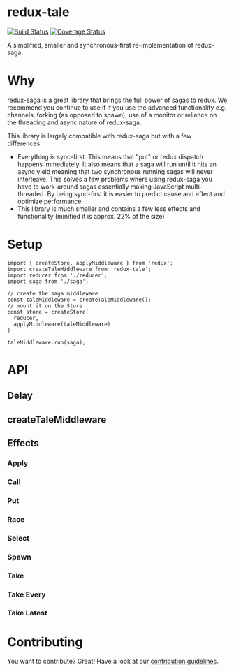 # redux-tale

[![Build Status](https://travis-ci.org/SaxoBank/redux-tale.svg?branch=master)](https://travis-ci.org/SaxoBank/redux-tale) [![Coverage Status](https://coveralls.io/repos/github/SaxoBank/redux-tale/badge.svg?branch=master)](https://coveralls.io/github/SaxoBank/redux-tale?branch=master)

A simplified, smaller and synchronous-first re-implementation of redux-saga.

# Why

redux-saga is a great library that brings the full power of sagas to redux. We recommend you continue to use it if you use the advanced functionality e.g. channels, forking (as opposed to spawn), use of a monitor or reliance on the threading and async nature of redux-saga.

This library is largely compatible with redux-saga but with a few differences:

* Everything is sync-first. This means that "put" or redux dispatch happens immediately. It also means that a saga will run until it hits an async yield meaning that two synchronous running sagas will never interleave. This solves a few problems where using redux-saga you have to work-around sagas essentially making JavaScript multi-threaded. By being sync-first it is easier to predict cause and effect and optimize performance.
* This library is much smaller and contains a few less effects and functionality (minified it is approx. 22% of the size)

# Setup

```
import { createStore, applyMiddleware } from 'redux';
import createTaleMiddleware from 'redux-tale';
import reducer from './reducer';
import saga from './saga';

// create the saga middleware
const taleMiddleware = createTaleMiddleware();
// mount it on the Store
const store = createStore(
  reducer,
  applyMiddleware(taleMiddleware)
)

taleMiddleware.run(saga);
```

# API

## Delay

## createTaleMiddleware

## Effects

### Apply
### Call
### Put
### Race
### Select
### Spawn
### Take
### Take Every
### Take Latest


# Contributing
You want to contribute? Great! Have a look at our [contribution guidelines](CONTRIBUTING.md).
